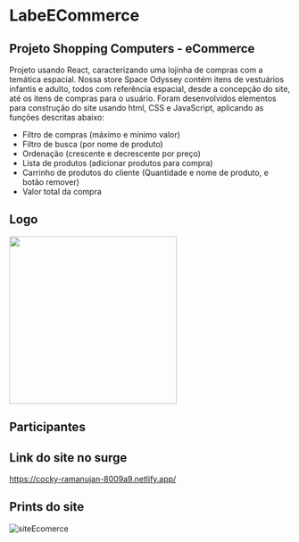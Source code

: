 # LabeECommerce

## Projeto Shopping Computers - eCommerce

Projeto usando React, caracterizando uma lojinha de compras com a temática espacial. Nossa store Space Odyssey contém itens de vestuários infantis e adulto, todos com referência espacial, desde a concepção do site, até os itens de compras para o usuário. 
Foram desenvolvidos elementos para construção do site usando html, CSS e JavaScript, aplicando as funções descritas abaixo:

* Filtro de compras (máximo e mínimo valor)
* Filtro de busca (por nome de produto)
* Ordenação (crescente e decrescente por preço)
* Lista de produtos (adicionar produtos para compra)
* Carrinho de produtos do cliente (Quantidade e nome de produto, e botão remover)
* Valor total da compra

## Logo
<img width="300" src="https://recursos.hippieartesanatos.com/i/sd/conex.png"/>


## Participantes


## Link do site no surge

https://cocky-ramanujan-8009a9.netlify.app/

## Prints do site

![siteEcomerce](https://user-images.githubusercontent.com/72119120/153770425-17729de2-e7de-42e0-bf64-326759fba812.PNG)


